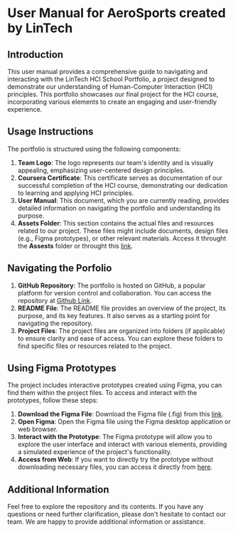 # User Manual for AeroSports created by LinTech
## Introduction
This user manual provides a comprehensive guide to navigating and interacting with the LinTech HCI School Portfolio, a project designed to demonstrate our understanding of Human-Computer Interaction (HCI) principles. 
This portfolio showcases our final project for the HCI course, incorporating various elements to create an engaging and user-friendly experience.
## Usage Instructions 
The portfolio is structured using the following components:
1. **Team Logo**: The logo represents our team's identity and is visually appealing, emphasizing user-centered design principles.
2. **Coursera Certificate**: This certificate serves as documentation of our successful completion of the HCI course, demonstrating our dedication to learning and applying HCI principles.
3. **User Manual**: This document, which you are currently reading, provides detailed information on navigating the portfolio and understanding its purpose.
4. **Assets Folder**: This section contains the actual files and resources related to our project. These files might include documents, design files (e.g., Figma prototypes), or other relevant materials. Access it throught the **Assests** folder or throught this [link](https://github.com/jomermandap/HCI_School_Portfolio/tree/main/Assets).

## Navigating the Porfolio
1. **GitHub Repository**: The portfolio is hosted on GitHub, a popular platform for version control and collaboration. You can access the repository at [Github Link](https://github.com/jomermandap/HCI_School_Portfolio).
2. **README File**: The README file provides an overview of the project, its purpose, and its key features. It also serves as a starting point for navigating the repository.
3. **Project Files**: The project files are organized into folders (if applicable) to ensure clarity and ease of access. You can explore these folders to find specific files or resources related to the project.

## Using Figma Prototypes
The project includes interactive prototypes created using Figma, you can find them within the project files. To access and interact with the prototypes, follow these steps:
1. **Download the Figma File**: Download the Figma file (.fig) from this [link](https://malayancollegesmindanaoo365-my.sharepoint.com/:f:/g/personal/jrmandap_mcm_edu_ph/EqNG9--ho5BDo4izUsqzPSMBNPUWjV6w17ZabZRKJokjew?e=rPOF4h).
2. **Open Figma**: Open the Figma file using the Figma desktop application or web browser.
3. **Interact with the Prototype**: The Figma prototype will allow you to explore the user interface and interact with various elements, providing a simulated experience of the project's functionality.
4. **Access from Web**: If you want to directly try the prototype without downloading necessary files, you can access it directly from [here](https://www.figma.com/proto/HXimeAY1wa8v0WInE2X0eX/Prototype-HCI?node-id=0-1&t=Mi6nGFfrKYgmfngQ-1).

## Additional Information
Feel free to explore the repository and its contents. If you have any questions or need further clarification, please don't hesitate to contact our team. We are happy to provide additional information or assistance.
